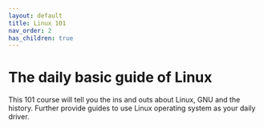 ```yaml
---
layout: default
title: Linux 101
nav_order: 2
has_children: true
---
```

# The daily basic guide of Linux
This 101 course will tell you the ins and outs about Linux, GNU and the history. Further provide guides to use Linux operating system as your daily driver.